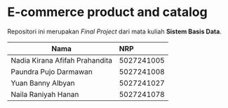 # E-commerce product and catalog

Repositori ini merupakan _Final Project_ dari mata kuliah **Sistem Basis Data**.

| Nama                   | NRP        |
| ---------------------- |:-----------|
| Nadia Kirana Afifah Prahandita | 5027241005 |
| Paundra Pujo Darmawan  | 5027241008 |
| Yuan Banny Albyan  | 5027241027 |
| Naila Raniyah Hanan    | 5027241078 |